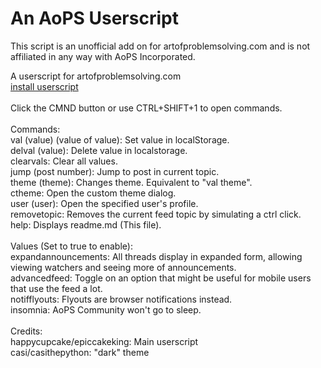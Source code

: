 # An AoPS Userscript
This script is an unofficial add on for artofproblemsolving.com and is not affiliated in any way with AoPS Incorporated.

A userscript for artofproblemsolving.com<br>
<a href="https://github.com/epiccakeking/anaopsuserscript/raw/master/anaopsuserscript.user.js">install userscript</a><br>
<br>
Click the CMND button or use CTRL+SHIFT+1 to open commands.<br>
<br>
Commands:<br>
val (value) (value of value): Set value in localStorage.<br>
delval (value): Delete value in localstorage.<br>
clearvals: Clear all values.<br>
jump (post number): Jump to post in current topic.<br>
theme (theme): Changes theme. Equivalent to "val theme".<br>
ctheme: Open the custom theme dialog.<br>
user (user): Open the specified user's profile.<br>
removetopic: Removes the current feed topic by simulating a ctrl click.<br>
help: Displays readme.md (This file).<br>
<br>
Values (Set to true to enable):<br>
expandannouncements: All threads display in expanded form, allowing viewing watchers and seeing more of announcements.<br>
advancedfeed: Toggle on an option that might be useful for mobile users that use the feed a lot.<br>
notifflyouts: Flyouts are browser notifications instead.<br>
insomnia: AoPS Community won't go to sleep.<br>
<br>
Credits:<br>
happycupcake/epiccakeking: Main userscript<br>
casi/casithepython: "dark" theme
